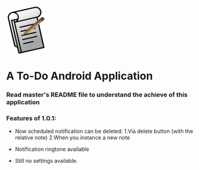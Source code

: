 ![alt text](https://github.com/Gabriele-P03/Note/blob/master/app/src/main/res/mipmap-hdpi/logo.png "# Note")
# A To-Do Android Application

 ### Read master's README file to understand the achieve of this application  
 
 
 ### Features of 1.0.1:
 
 * Now scheduled notification can be deleted:
   1.Via delete button (with the relative note)
   2.When you instance a new note  
 
 * Notification ringtone available
   
 * Still no settings available. 
